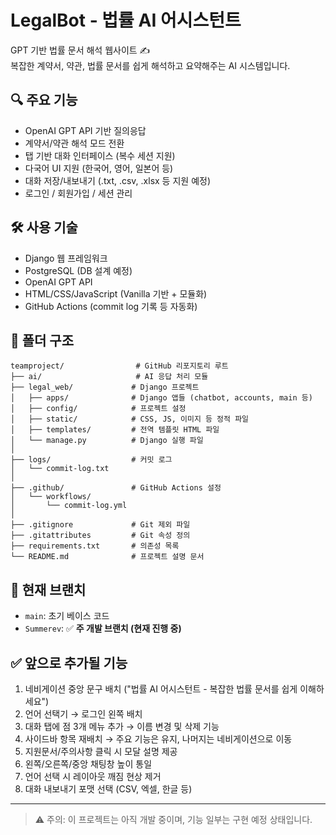 # LegalBot - 법률 AI 어시스턴트

GPT 기반 법률 문서 해석 웹사이트 ✍️  
복잡한 계약서, 약관, 법률 문서를 쉽게 해석하고 요약해주는 AI 시스템입니다.

## 🔍 주요 기능
- OpenAI GPT API 기반 질의응답
- 계약서/약관 해석 모드 전환
- 탭 기반 대화 인터페이스 (복수 세션 지원)
- 다국어 UI 지원 (한국어, 영어, 일본어 등)
- 대화 저장/내보내기 (.txt, .csv, .xlsx 등 지원 예정)
- 로그인 / 회원가입 / 세션 관리

## 🛠️ 사용 기술
- Django 웹 프레임워크
- PostgreSQL (DB 설계 예정)
- OpenAI GPT API
- HTML/CSS/JavaScript (Vanilla 기반 + 모듈화)
- GitHub Actions (commit log 기록 등 자동화)

## 📁 폴더 구조

```
teamproject/                # GitHub 리포지토리 루트
├── ai/                     # AI 응답 처리 모듈
├── legal_web/             # Django 프로젝트
│   ├── apps/              # Django 앱들 (chatbot, accounts, main 등)
│   ├── config/            # 프로젝트 설정
│   ├── static/            # CSS, JS, 이미지 등 정적 파일
│   ├── templates/         # 전역 템플릿 HTML 파일
│   └── manage.py          # Django 실행 파일
│
├── logs/                  # 커밋 로그
│   └── commit-log.txt
│
├── .github/               # GitHub Actions 설정
│   └── workflows/
│       └── commit-log.yml
│
├── .gitignore             # Git 제외 파일
├── .gitattributes         # Git 속성 정의
├── requirements.txt       # 의존성 목록
└── README.md              # 프로젝트 설명 문서
```

## 🌱 현재 브랜치

- `main`: 초기 베이스 코드
- `Summerev`: ✅ **주 개발 브랜치 (현재 진행 중)**

## ✅ 앞으로 추가될 기능
1. 네비게이션 중앙 문구 배치 ("법률 AI 어시스턴트 - 복잡한 법률 문서를 쉽게 이해하세요")
2. 언어 선택기 → 로그인 왼쪽 배치
3. 대화 탭에 점 3개 메뉴 추가 → 이름 변경 및 삭제 기능
4. 사이드바 항목 재배치 → 주요 기능은 유지, 나머지는 네비게이션으로 이동
5. 지원문서/주의사항 클릭 시 모달 설명 제공
6. 왼쪽/오른쪽/중앙 채팅창 높이 통일
7. 언어 선택 시 레이아웃 깨짐 현상 제거
8. 대화 내보내기 포맷 선택 (CSV, 엑셀, 한글 등)

---

> ⚠️ 주의: 이 프로젝트는 아직 개발 중이며, 기능 일부는 구현 예정 상태입니다.

